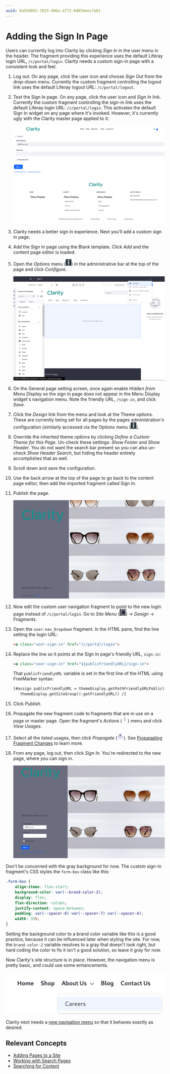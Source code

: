 ```yaml
---
uuid: 8a5b9052-7825-496a-a772-8d854eec7a61
---
```

# Adding the Sign In Page

Users can currently log into Clarity by clicking _Sign In_ in the user menu in the header. The fragment providing this experience uses the default Liferay login URL, `/c/portal/login`. Clarity needs a custom sign-in page with a consistent look and feel.

1. Log out. On any page, click the user icon and choose _Sign Out_ from the drop-down menu. Currently the custom fragment controlling the logout link uses the default Liferay logout URL: `/c/portal/logout`.

1. Test the Sign In page. On any page, click the user icon and _Sign In_ link. Currently the custom fragment controlling the sign-in link uses the default Liferay login URL: `/c/portal/login`. This activates the default Sign In widget on any page where it's invoked. However, it's currently ugly with the Clarity master page applied to it:

   ![The default sign in widget clashes with the master page.](./adding-the-sign-in-page/images/07.png)

1. Clarity needs a better sign in experience. Next you'll add a custom sign in page.

1. Add the Sign In page using the Blank template. Click _Add_ and the content page editor is loaded. 

1. Open the *Options* menu (![Options](../../images/icon-options.png)) in the administrative bar at the top of the page and click _Configure_.

   ![Configure the sign-in page.](./adding-the-sign-in-page/images/08.png)

1. On the General page setting screen, once again enable _Hidden from Menu Display_ so the sign in page does not appear in the Menu Display widget's navigation menu. Note the friendly URL, `/sign-in`, and click _Save_.

1. Click the _Design_ link from the menu and look at the Theme options. These are currently being set for all pages by the pages administration's configuration (similarly accessed via the Options menu (![Options](../../images/icon-options.png)). 

1. Override the inherited theme options by clicking _Define a Custom Theme for this Page_. Un-check these settings: _Show Footer_ and _Show Header_. You do not want the search bar present so you can also un-check _Show Header Search_, but hiding the header entirely accomplishes that as well.

1. Scroll down and save the configuration.

1. Use the back arrow at the top of the page to go back to the content page editor, then add the imported fragment called Sign In.

1. Publish the page.

   ![The sign in page is in place.](./adding-the-sign-in-page/images/09.png)

1. Now edit the custom user navigation fragment to point to the new login page instead of `/c/portal/login`. Go to *Site Menu* (![Product Menu](../../images/icon-product-menu.png)) &rarr; *Design* &rarr; *Fragments*.

1. Open the `user-nav_Dropdown` fragment. In the HTML pane, find the line setting the login URL:

   ```html
   <a class="user-sign-in" href="/c/portal/login">
   ```

1. Replace the line so it points at the Sign In page's friendly URL, `sign-in`:

   ```html
   <a class="user-sign-in" href="${publicFriendlyURL}/sign-in">
   ```

   That `publicFriendlyURL` variable is set in the first line of the HTML using FreeMarker syntax:

   ```html
   [#assign publicFriendlyURL = themeDisplay.getPathFriendlyURLPublic() +
      themeDisplay.getSiteGroup().getFriendlyURL() /]
   ```

1. Click _Publish_.

1. Propagate the new fragment code to fragments that are in use on a page or master page. Open the fragment's *Actions* (![Actions](../../images/icon-actions.png)) menu and click *View Usages*.

1. Select all the listed usages, then click *Propagate* (![Propagate](../../images/icon-propagate.png)). See [Propagating Fragment Changes](https://learn.liferay.com/en/w/dxp/site-building/creating-pages/page-fragments-and-widgets/using-fragments/propagating-fragment-changes) to learn more.

1. From any page, log out, then click _Sign In_. You're redirected to the new page, where you can sign in.

   ![Sign in using the new page.](./adding-the-sign-in-page/images/10.png)

Don't be concerned with the gray background for now. The custom sign-in fragment's CSS styles the `form-box` class like this:

```css
.form-box {
    align-items: flex-start;
    background-color: var(--brand-color-2);
    display: flex;
    flex-direction: column;
    justify-content: space-between;
    padding: var(--spacer-6) var(--spacer-7) var(--spacer-4);
    width: 35%;
}
```

Setting the background color to a brand color variable like this is a good practice, because it can be influenced later when styling the site. For now, the `brand-color-2` variable resolves to a gray that doesn't look right, but hard coding the color to fix it isn't a good solution, so leave it gray for now.

Now Clarity's site structure is in place. However, the navigation menu is pretty basic, and could use some enhancements. 

   ![The navigation menu is okay, but it could use some enhancements.](./adding-the-sign-in-page/images/05.png)

Clarity next needs a [new navigation menu](./creating-navigation-menus.md) so that it behaves exactly as desired.

## Relevant Concepts

* [Adding Pages to a Site](https://learn.liferay.com/en/w/dxp/site-building/creating-pages/adding-pages/adding-a-page-to-a-site)
* [Working with Search Pages](https://learn.liferay.com/en/w/dxp/using-search/search-pages-and-widgets/working-with-search-pages/search-pages)
* [Searching for Content](https://learn.liferay.com/en/w/dxp/using-search/getting-started/searching-for-content)

